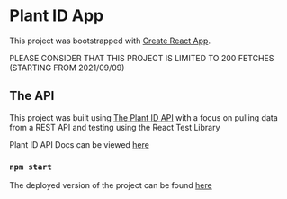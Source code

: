 # Plant ID App

This project was bootstrapped with [Create React App](https://github.com/facebook/create-react-app).

PLEASE CONSIDER THAT THIS PROJECT IS LIMITED TO 200 FETCHES (STARTING FROM 2021/09/09)

## The API

This project was built using [The Plant ID API](https://plant.id/) with a focus on pulling data from a REST API and testing using the React Test Library

Plant ID API Docs can be viewed [here](https://github.com/Plant-id/Plant-id-API/wiki)

### `npm start`

The deployed version of the project can be found [here](https://trisdauvergne-plant-id.netlify.app/)
